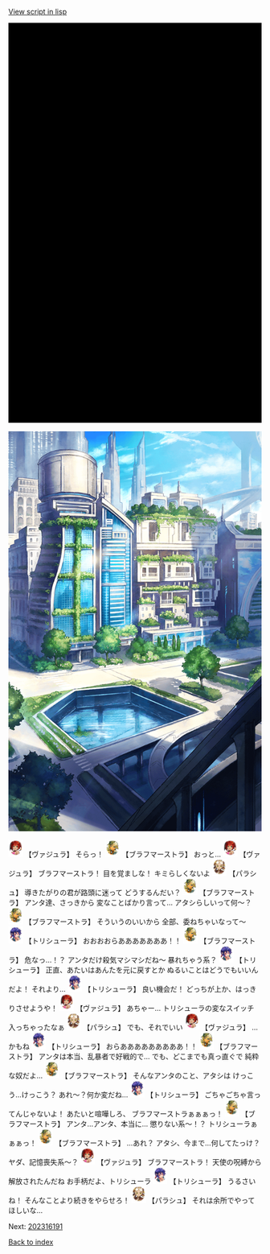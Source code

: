 [View script in lisp](../scripts/202316183.txt)

![bg_black.png](../images/backgrounds/bg_black.png)

![in_city.png](../images/backgrounds/in_city.png)

<img src="../images/units/500531.png" alt="500531.png" height="34"/>
【ヴァジュラ】
そらっ！

<img src="../images/units/3500411.png" alt="3500411.png" height="34"/>
【ブラフマーストラ】
おっと…

<img src="../images/units/500531.png" alt="500531.png" height="34"/>
【ヴァジュラ】
ブラフマーストラ！
目を覚ましな！
キミらしくないよ

<img src="../images/units/200411.png" alt="200411.png" height="34"/>
【パラシュ】
導きたがりの君が路頭に迷って
どうするんだい？

<img src="../images/units/3500411.png" alt="3500411.png" height="34"/>
【ブラフマーストラ】
アンタ達、さっきから
変なことばかり言って…
アタシらしいって何～？

<img src="../images/units/3500411.png" alt="3500411.png" height="34"/>
【ブラフマーストラ】
そういうのいいから
全部、委ねちゃいなって～

<img src="../images/units/300611.png" alt="300611.png" height="34"/>
【トリシューラ】
おおおおらあああああああ！！

<img src="../images/units/3500411.png" alt="3500411.png" height="34"/>
【ブラフマーストラ】
危なっ…！？
アンタだけ殺気マシマシだね～
暴れちゃう系？

<img src="../images/units/300611.png" alt="300611.png" height="34"/>
【トリシューラ】
正直、あたいはあんたを元に戻すとか
ぬるいことはどうでもいいんだよ！
それより…

<img src="../images/units/300611.png" alt="300611.png" height="34"/>
【トリシューラ】
良い機会だ！
どっちが上か、はっきりさせようや！

<img src="../images/units/500531.png" alt="500531.png" height="34"/>
【ヴァジュラ】
あちゃー…
トリシューラの変なスイッチ
入っちゃったなぁ

<img src="../images/units/200411.png" alt="200411.png" height="34"/>
【パラシュ】
でも、それでいい

<img src="../images/units/500531.png" alt="500531.png" height="34"/>
【ヴァジュラ】
…かもね

<img src="../images/units/300611.png" alt="300611.png" height="34"/>
【トリシューラ】
おらあああああああああ！！

<img src="../images/units/3500411.png" alt="3500411.png" height="34"/>
【ブラフマーストラ】
アンタは本当、乱暴者で好戦的で…
でも、どこまでも真っ直ぐで
純粋な奴だよ…

<img src="../images/units/3500411.png" alt="3500411.png" height="34"/>
【ブラフマーストラ】
そんなアンタのこと、アタシは
けっこう…けっこう？
あれ～？何か変だね…

<img src="../images/units/300611.png" alt="300611.png" height="34"/>
【トリシューラ】
ごちゃごちゃ言ってんじゃないよ！
あたいと喧嘩しろ、
ブラフマーストラぁぁぁっ！

<img src="../images/units/3500411.png" alt="3500411.png" height="34"/>
【ブラフマーストラ】
アンタ…アンタ、本当に…
懲りない系～！？
トリシューラぁぁぁっ！

<img src="../images/units/3500411.png" alt="3500411.png" height="34"/>
【ブラフマーストラ】
…あれ？
アタシ、今まで…何してたっけ？
ヤダ、記憶喪失系～？

<img src="../images/units/500531.png" alt="500531.png" height="34"/>
【ヴァジュラ】
ブラフマーストラ！
天使の呪縛から解放されたんだね
お手柄だよ、トリシューラ

<img src="../images/units/300611.png" alt="300611.png" height="34"/>
【トリシューラ】
うるさいね！
そんなことより続きをやらせろ！

<img src="../images/units/200411.png" alt="200411.png" height="34"/>
【パラシュ】
それは余所でやってほしいな…


Next: [202316191](202316191.md)

[Back to index](index.md)
